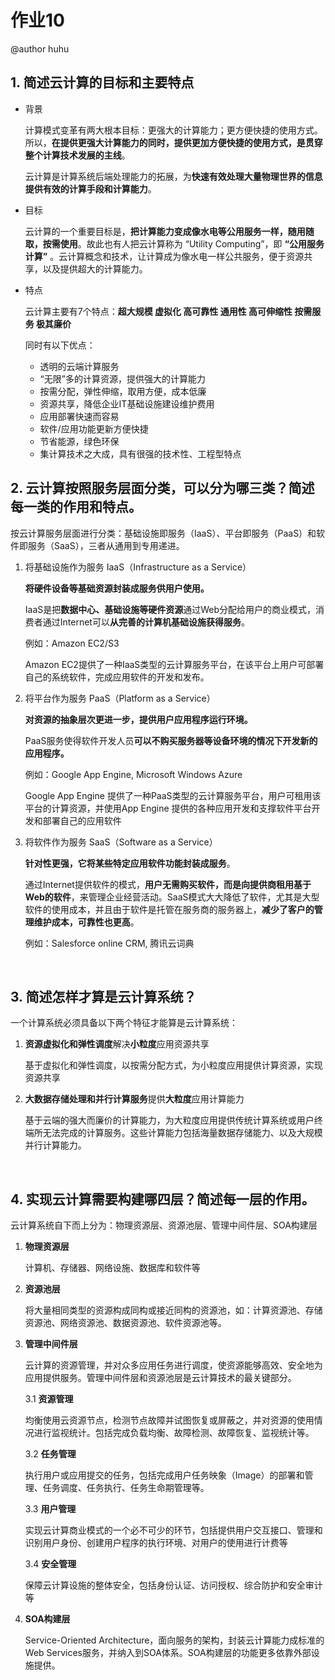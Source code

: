 # 作业10

@author huhu

## 1. 简述云计算的目标和主要特点

- 背景

    计算模式变革有两大根本目标：更强大的计算能力；更方便快捷的使用方式。所以，**在提供更强大计算能力的同时，提供更加方便快捷的使用方式，是贯穿整个计算技术发展的主线**。

    云计算是计算系统后端处理能力的拓展，为**快速有效处理大量物理世界的信息提供有效的计算手段和计算能力**。



- 目标

    云计算的一个重要目标是，**把计算能力变成像水电等公用服务一样，随用随取，按需使用**。故此也有人把云计算称为 “Utility Computing”，即 **“公用服务计算”** 。云计算概念和技术，让计算成为像水电一样公共服务，便于资源共享，以及提供超大的计算能力。



- 特点

    云计算主要有7个特点：**超大规模 虚拟化 高可靠性 通用性 高可伸缩性 按需服务 极其廉价**

    同时有以下优点：

    + 透明的云端计算服务
    + “无限”多的计算资源，提供强大的计算能力
    + 按需分配，弹性伸缩，取用方便，成本低廉
    + 资源共享，降低企业IT基础设施建设维护费用
    + 应用部署快速而容易
    + 软件/应用功能更新方便快捷
    + 节省能源，绿色环保
    + 集计算技术之大成，具有很强的技术性、工程型特点




## 2. 云计算按照服务层面分类，可以分为哪三类？简述每一类的作用和特点。

按云计算服务层面进行分类：基础设施即服务（IaaS）、平台即服务（PaaS）和软件即服务（SaaS），三者从通用到专用递进。

1. 将基础设施作为服务 IaaS（Infrastructure as a Service）

   **将硬件设备等基础资源封装成服务供用户使用。**

   IaaS是把**数据中心、基础设施等硬件资源**通过Web分配给用户的商业模式，消费者通过Internet可以**从完善的计算机基础设施获得服务**。

   例如：Amazon EC2/S3

    Amazon EC2提供了一种IaaS类型的云计算服务平台，在该平台上用户可部署自己的系统软件，完成应用软件的开发和发布。

2. 将平台作为服务 PaaS（Platform as a Service）

   **对资源的抽象层次更进一步，提供用户应用程序运行环境。**

   PaaS服务使得软件开发人员**可以不购买服务器等设备环境的情况下开发新的应用程序。**

   例如：Google App Engine, Microsoft Windows Azure

    Google App Engine 提供了一种PaaS类型的云计算服务平台，用户可租用该平台的计算资源，并使用App Engine 提供的各种应用开发和支撑软件平台开发和部署自己的应用软件

3. 将软件作为服务 SaaS（Software as a Service）

   **针对性更强，它将某些特定应用软件功能封装成服务**。

   通过Internet提供软件的模式，**用户无需购买软件，而是向提供商租用基于Web的软件**，来管理企业经营活动。SaaS模式大大降低了软件，尤其是大型软件的使用成本，并且由于软件是托管在服务商的服务器上，**减少了客户的管理维护成本，可靠性也更高**。

   例如：Salesforce online CRM, 腾讯云词典

   ​


## 3. 简述怎样才算是云计算系统？

一个计算系统必须具备以下两个特征才能算是云计算系统：

1. **资源虚拟化和弹性调度**解决**小粒度**应用资源共享

   基于虚拟化和弹性调度，以按需分配方式，为小粒度应用提供计算资源，实现资源共享

2. **大数据存储处理和并行计算服务**提供**大粒度**应用计算能力

   基于云端的强大而廉价的计算能力，为大粒度应用提供传统计算系统或用户终端所无法完成的计算服务。这些计算能力包括海量数据存储能力、以及大规模并行计算能力。

   ​


## 4. 实现云计算需要构建哪四层？简述每一层的作用。

云计算系统自下而上分为：物理资源层、资源池层、管理中间件层、SOA构建层

1. **物理资源层**

   计算机、存储器、网络设施、数据库和软件等

2. **资源池层**

   将大量相同类型的资源构成同构或接近同构的资源池，如：计算资源池、存储资源池、网络资源池、数据资源池、软件资源池等。

3. **管理中间件层**

   云计算的资源管理，并对众多应用任务进行调度，使资源能够高效、安全地为应用提供服务。管理中间件层和资源池层是云计算技术的最关键部分。

   3.1 **资源管理**

   均衡使用云资源节点，检测节点故障并试图恢复或屏蔽之，并对资源的使用情况进行监视统计。包括完成负载均衡、故障检测、故障恢复、监视统计等。

   3.2 **任务管理**

   执行用户或应用提交的任务，包括完成用户任务映象（Image）的部署和管理、任务调度、任务执行、任务生命期管理等。

   3.3 **用户管理**

   ​实现云计算商业模式的一个必不可少的环节，包括提供用户交互接口、管理和识别用户身份、创建用户程序的执行环境、对用户的使用进行计费等

   3.4 **安全管理**

   保障云计算设施的整体安全，包括身份认证、访问授权、综合防护和安全审计等

4. **SOA构建层**

   Service-Oriented Architecture，面向服务的架构，封装云计算能力成标准的Web Services服务，并纳入到SOA体系。SOA构建层的功能更多依靠外部设施提供。